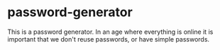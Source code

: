 # password-generator
This is a password generator. In an age where everything is online it is important that we don't reuse passwords, or have simple passwords. 